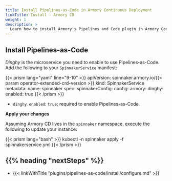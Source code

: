 ```yaml
---
title: Install Pipelines-as-Code in Armory Continuous Deployment
linkTitle: Install - Armory CD
weight: 1
description: >
  Learn how to install Armory's Pipelines and Code plugin in Armory Continuous Deployment.
---
```


## Install Pipelines-as-Code

_Dinghy_ is the microservice you need to enable to use Pipelines-as-Code. Add the following to your `SpinnakerService` manifest:

{{< prism lang="yaml" line="9-10" >}}
apiVersion: spinnaker.armory.io/{{< param operator-extended-crd-version >}}
kind: SpinnakerService
metadata:
  name: spinnaker
spec:
  spinnakerConfig:
    config:
      armory:
        dinghy:
          enabled: true
{{< /prism >}}

- `dinghy.enabled`: `true`; required to enable Pipelines-as-Code.

**Apply your changes**

Assuming Armory CD lives in the `spinnaker` namespace, execute the following to update your instance:

{{< prism lang="bash"  >}}
kubectl -n spinnaker apply -f spinnakerservice.yml
{{< /prism >}}


## {{% heading "nextSteps" %}}

* {{< linkWithTitle "plugins/pipelines-as-code/install/configure.md" >}}